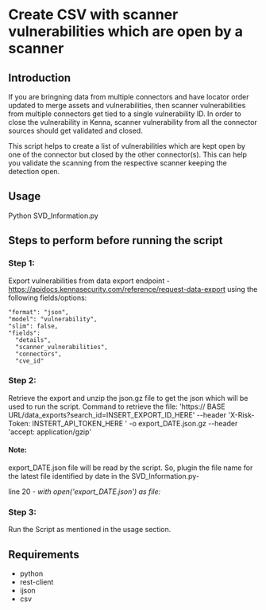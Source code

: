 # Create CSV with scanner vulnerabilities which are open by a scanner

## Introduction
If you are bringning data from multiple connectors and have locator order updated to merge assets and vulnerabilities, then scanner vulnerabilities from multiple connectors get tied to a single vulnerability ID. 
In order to close the vulnerability in Kenna, scanner vulnerability from all the connector sources should get validated and closed.

This script helps to create a list of vulnerabilities which are kept open by one of the connector but closed by the other connector(s). 
This can help you validate the scanning from the respective scanner keeping the detection open.

  
## Usage
Python SVD_Information.py


## Steps to perform before running the script

### Step 1:
Export vulnerabilities from data export endpoint - https://apidocs.kennasecurity.com/reference/request-data-export using the following fields/options:

    "format": "json",
    "model": "vulnerability",
    "slim": false,
    "fields": 
      "details",
      "scanner_vulnerabilities",
      "connectors",
      "cve_id"

### Step 2:
Retrieve the export and unzip the json.gz file to get the json which will be used to run the script.
Command to retrieve the file:
'https:// BASE URL/data_exports?search_id=INSERT_EXPORT_ID_HERE' --header 'X-Risk-Token: INSTERT_API_TOKEN_HERE ' -o export_DATE.json.gz --header 'accept: application/gzip'

#### Note: 
export_DATE.json file will be read by the script. So, plugin the file name for the latest file identified by date in the SVD_Information.py-

line 20 - *with open('export_DATE.json') as file:*


### Step 3:
Run the Script as mentioned in the usage section.

## Requirements
* python
* rest-client
* ijson
* csv
